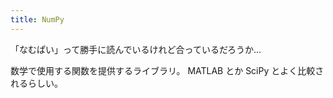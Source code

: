 ```yaml
---
title: NumPy
---
```


「なむぱい」って勝手に読んでいるけれど合っているだろうか...

数学で使用する関数を提供するライブラリ。
MATLAB とか SciPy とよく比較されるらしい。
